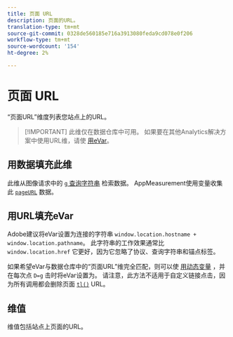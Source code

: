```yaml
---
title: 页面 URL
description: 页面的URL。
translation-type: tm+mt
source-git-commit: 0328de560185e716a3913080feda9cd078e0f206
workflow-type: tm+mt
source-wordcount: '154'
ht-degree: 2%

---
```



# 页面 URL

“页面URL”维度列表您站点上的URL。

>[!IMPORTANT] 此维仅在数据仓库中可用。 如果要在其他Analytics解决方案中使用URL维，请使 [用eVar](evar.md)。

## 用数据填充此维

此维从图像请求中的 [`g` 查询字符串](/help/implement/validate/query-parameters.md) 检索数据。 AppMeasurement使用变量收集此 [`pageURL`](/help/implement/vars/page-vars/pageurl.md) 数据。

## 用URL填充eVar

Adobe建议将eVar设置为连接的字符串 `window.location.hostname + window.location.pathname`。 此字符串的工作效果通常比 `window.location.href` 它更好，因为它忽略了协议、查询字符串和锚点标签。

如果希望eVar与数据仓库中的“页面URL”维完全匹配，则可以使 [用动态变量](/help/implement/vars/page-vars/dynamic-variables.md) ，并在每次点 `D=g` 击时将eVar设置为。 请注意，此方法不适用于自定义链接点击，因为所有调用都会删除页面 [`tl()`](/help/implement/vars/functions/tl-method.md) URL。

## 维值

维值包括站点上页面的URL。
